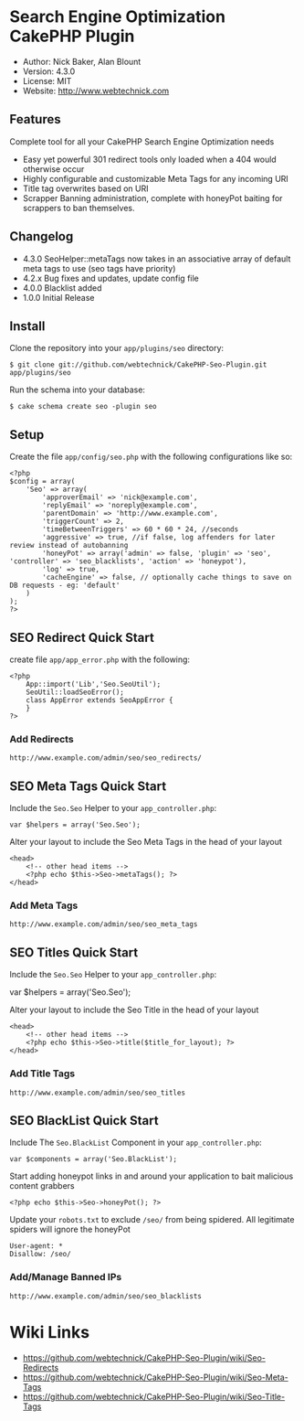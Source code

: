 # Search Engine Optimization CakePHP Plugin
* Author: Nick Baker, Alan Blount
* Version: 4.3.0
* License: MIT
* Website: <http://www.webtechnick.com>

## Features

Complete tool for all your CakePHP Search Engine Optimization needs

* Easy yet powerful 301 redirect tools only loaded when a 404 would otherwise occur
* Highly configurable and customizable Meta Tags for any incoming URI
* Title tag overwrites based on URI
* Scrapper Banning administration, complete with honeyPot baiting for scrappers to ban themselves.

## Changelog
* 4.3.0 SeoHelper::metaTags now takes in an associative array of default meta tags to use (seo tags have priority)
* 4.2.x Bug fixes and updates, update config file
* 4.0.0 Blacklist added
* 1.0.0 Initial Release

## Install

Clone the repository into your `app/plugins/seo` directory:

	$ git clone git://github.com/webtechnick/CakePHP-Seo-Plugin.git app/plugins/seo

Run the schema into your database:

	$ cake schema create seo -plugin seo
	
## Setup

Create the file `app/config/seo.php` with the following configurations like so:

	<?php
	$config = array(
		'Seo' => array(
			'approverEmail' => 'nick@example.com',
			'replyEmail' => 'noreply@example.com',
			'parentDomain' => 'http://www.example.com',
			'triggerCount' => 2,
			'timeBetweenTriggers' => 60 * 60 * 24, //seconds
			'aggressive' => true, //if false, log affenders for later review instead of autobanning
			'honeyPot' => array('admin' => false, 'plugin' => 'seo', 'controller' => 'seo_blacklists', 'action' => 'honeypot'),
			'log' => true,
			'cacheEngine' => false, // optionally cache things to save on DB requests - eg: 'default'
		)
	);
	?>

## SEO Redirect Quick Start
create file `app/app_error.php` with the following:

	<?php
		App::import('Lib','Seo.SeoUtil');
		SeoUtil::loadSeoError();
		class AppError extends SeoAppError {
		}
	?>
	
### Add Redirects	
`http://www.example.com/admin/seo/seo_redirects/`

## SEO Meta Tags Quick Start

Include the `Seo.Seo` Helper to your `app_controller.php`:

	var $helpers = array('Seo.Seo');

Alter your layout to include the Seo Meta Tags in the head of your layout

	<head>
		<!-- other head items -->
		<?php echo $this->Seo->metaTags(); ?>
	</head>

### Add Meta Tags

`http://www.example.com/admin/seo/seo_meta_tags`


## SEO Titles Quick Start

Include the `Seo.Seo` Helper to your `app_controller.php`:

  var $helpers = array('Seo.Seo');

Alter your layout to include the Seo Title in the head of your layout

	<head>
		<!-- other head items -->
		<?php echo $this->Seo->title($title_for_layout); ?>
	</head>

### Add Title Tags

`http://www.example.com/admin/seo/seo_titles`

## SEO BlackList Quick Start

Include The `Seo.BlackList` Component in your `app_controller.php`:

	var $components = array('Seo.BlackList');

Start adding honeypot links in and around your application to bait malicious content grabbers

	<?php echo $this->Seo->honeyPot(); ?>

Update your `robots.txt` to exclude `/seo/` from being spidered.  All legitimate spiders will ignore the honeyPot

	User-agent: *
	Disallow: /seo/

### Add/Manage Banned IPs

`http://www.example.com/admin/seo/seo_blacklists`


# Wiki Links
  * <https://github.com/webtechnick/CakePHP-Seo-Plugin/wiki/Seo-Redirects>
  * <https://github.com/webtechnick/CakePHP-Seo-Plugin/wiki/Seo-Meta-Tags>
  * <https://github.com/webtechnick/CakePHP-Seo-Plugin/wiki/Seo-Title-Tags>

